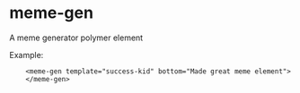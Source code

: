 # meme-gen
A meme generator polymer element

Example:
```
    <meme-gen template="success-kid" bottom="Made great meme element">
    </meme-gen>
```